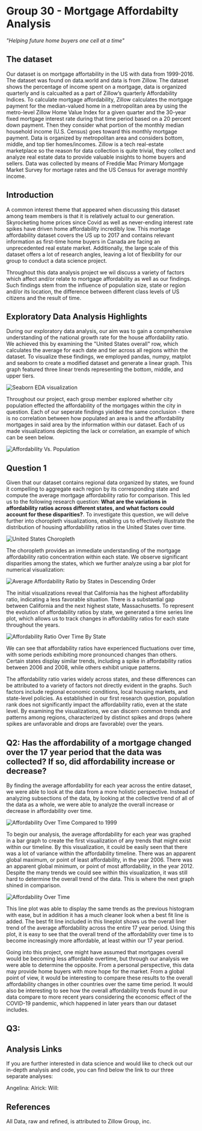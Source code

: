 # Group 30 - Mortgage Affordabilty Analysis

*"Helping future home buyers one cell at a time"*

## The dataset

Our dataset is on mortgage affortability in the US with data from 1999-2016. The dataset was found on data.world and data is from Zillow. The dataset shows the percentage of income spent on a mortgage, data is organized quarterly and is calcualted as a part of Zillow’s quarterly Affordability Indices. To calculate mortgage affordability, Zillow calculates the mortgage payment for the median-valued home in a metropolitan area by using the metro-level Zillow Home Value Index for a given quarter and the 30-year fixed mortgage interest rate during that time period based on a 20 percent down payment. Then they consider what portion of the monthly median household income (U.S. Census) goes toward this monthly mortgage payment. Data is organized by metropolitan area and considers bottom, middle, and top tier homes/incomes. Zillow is a tech real-estate marketplace so the reason for data collection is quite trivial, they collect and analyze real estate data to provide valuable insights to home buyers and sellers. Data was collected by means of Freddie Mac Primary Mortgage Market Survey for mortage rates and the US Census for average monthly income. 

## Introduction

A common interest theme that appeared when discussing this dataset among team members is that it is relatively actual to our generation. Skyrocketing home prices since Covid as well as never-ending interest rate spikes have driven home affordability incredibly low. This mortage affordability dataset covers the US up to 2017 and contains relevant information as first-time home buyers in Canada are facing an unprecedented real estate market. Additionally, the large scale of this dataset offers a lot of research angles, leaving a lot of flexibility for our group to conduct a data science project. 

Throughout this data analysis project we wil discuss a variety of factors which affect and/or relate to mortgage affordability as well as our findings. Such findings stem from the influence of population size, state or region and/or its location, the difference between different class levels of US citizens and the result of time. 

## Exploratory Data Analysis Highlights 

During our exploratory data analysis, our aim was to gain a comprehensive understanding of the national growth rate for the house affordability ratio. We achieved this by examining the "United States overall" row, which calculates the average for each date and tier across all regions within the dataset. To visualize these findings, we employed pandas, numpy, matplot and seaborn to create a modified dataset and generate a linear graph. This graph featured three linear trends representing the bottom, middle, and upper tiers.

![Seaborn EDA visualization](/images/alrick/EDA_tier_affordability.png)

Throughout our project, each group member explored whether city population effected the affordability of the mortgages within the city in question. Each of our seperate findings yielded the same conclusion - there is no correlation between how populated an area is and the affordability mortgages in said area by the information within our dataset. Each of us made visualizations depicting the lack or correlation, an example of which can be seen below.

![Affordability Vs. Population](/images/PopVAff.png)

## Question 1

Given that our dataset contains regional data organized by states, we found it compelling to aggregate each region by its corresponding state and compute the average mortgage affordability ratio for comparison. This led us to the following research question: **What are the variations in affordability ratios across different states, and what factors could account for these disparities?**. To investigate this question, we will delve further into choropleth visualizations, enabling us to effectively illustrate the distribution of housing affordabililty ratios in the United States over time.

![United States Choropleth](/images/alrick/chloropleth_byStates.PNG)

The choropleth provides an immediate understanding of the mortgage affordability ratio concentration within each state. We observe significant disparities among the states, which we further analyze using a bar plot for numerical visualization:

![Average Affordability Ratio by States in Descending Order](/images/alrick/affordability_states_barPlot.png)

The initial visualizations reveal that California has the highest affordability ratio, indicating a less favorable situation. There is a substantial gap between California and the next highest state, Massachusetts. To represent the evolution of affordability ratios by state, we generated a time series line plot, which allows us to track changes in affordability ratios for each state throughout the years.

![Affordability Ratio Over Time By State](/images/alrick/affordability_overTime_states_lineChart.png)

We can see that affordability ratios have experienced fluctuations over time, with some periods exhibiting more pronounced changes than others. Certain states display similar trends, including a spike in affordability ratios between 2006 and 2008, while others exhibit unique patterns.

The affordability ratio varies widely across states, and these differences can be attributed to a variety of factors not directly evident in the graphs. Such factors include regional economic conditions, local housing markets, and state-level policies. As established in our first research question, population rank does not significantly impact the affordability ratio, even at the state level. By examining the visualizations, we can discern common trends and patterns among regions, characterized by distinct spikes and drops (where spikes are unfavorable and drops are favorable) over the years.

## Q2: Has the affordability of a mortgage changed over the 17 year period that the data was collected? If so, did affordability increase or decrease?

By finding the average affordability for each year across the entire dataset, we were able to look at the data from a more holistic perspective. Instead of analyzing subsections of the data, by looking at the collective trend of all of the data as a whole, we were able to analyze the overall increase or decrease in affordability over time.

![Affordability Over Time Compared to 1999](/images/CompAff1999.png)

To begin our analysis, the average affordability for each year was graphed in a bar graph to create the first visualization of any trends that might exist within our timeline. By this visualization, it could be easily seen that there was a lot of variance within the affordability timeline. There was an apparent global maximum, or point of least affordability, in the year 2006. There was an apparent global minimum, or point of most affordability, in the year 2012. Despite the many trends we could see within this visualization, it was still hard to determine the overall trend of the data. This is where the next graph shined in comparison.


![Affordability Over Time](/images/AffVTime.png)

This line plot was able to display the same trends as the previous histogram with ease, but in addition it has a much cleaner look when a best fit line is added. The best fit line included in this lineplot shows us the overall liner trend of the average affordability across the entire 17 year period. Using this plot, it is easy to see that the overall trend of the affordability over time is to become increasingly more affordable, at least within our 17 year period.


Going into this project, one might have assumed that mortgages overall would be becoming less affordable overtime, but through our analysis we were able to determine the opposite. From a personal perspective, this data may provide home buyers with more hope for the market. From a global point of view, it would be interesting to compare these results to the overall affordability changes in other countries over the same time period. It would also be interesting to see how the overall affordability trends found in our data compare to more recent years considering the economic effect of the COVID-19 pandemic, which happened in later years than our dataset includes.

## Q3:

## Analysis Links

If you are further interested in data science and would like to check out our in-depth analysis and code, you can find below the link to our three separate analyses:

Angelina: [](/analysis/analysisAngelina.ipynb)
Alrick: [](/analysis/analysisAlrick.ipynb)
Will: [](/analysis/analysisWill.ipynb)

## References

All Data, raw and refined, is attributed to Zillow Group, inc.
